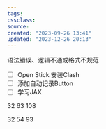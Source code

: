 ```yaml
---
tags: 
cssclass:
source:
created: "2023-09-26 13:41"
updated: "2023-12-26 20:13"
---
```



语法错误、逻辑不通或格式不规范
- [ ] Open Stick 安装Clash
- [ ] 添加自动记录Button
- [ ] 学习JAX

32 63 108

32 54 93
